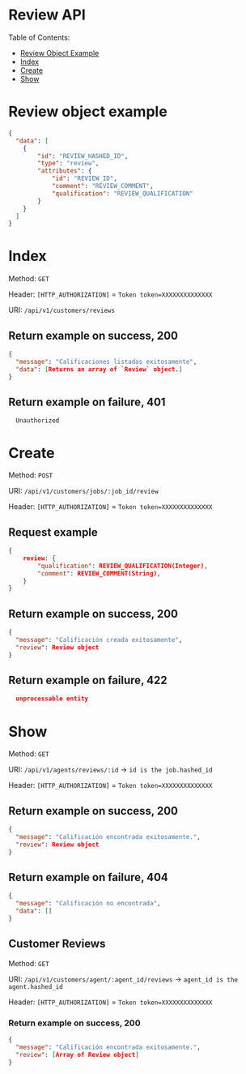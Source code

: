 # Review API

Table of Contents:

- [Review Object Example](#review-object-example)
- [Index](#index)
- [Create](#create)
- [Show](#show)


# Review object example

```json
{
  "data": [
    {
        "id": "REVIEW_HASHED_ID",
        "type": "review",
        "attributes": {
            "id": "REVIEW_ID",
            "comment": "REVIEW_COMMENT",
            "qualification": "REVIEW_QUALIFICATION"
        }
    }
  ]
}
```

# Index

Method: `GET`

Header: `[HTTP_AUTHORIZATION]` = `Token token=XXXXXXXXXXXXXX`

URI: `/api/v1/customers/reviews`

## Return example on success, 200

```json
{
  "message": "Calificaciones listadas exitosamente",
  "data": [Returns an array of `Review` object.]
}

```

## Return example on failure, 401

```
  Unauthorized

```

# Create

Method: `POST`

URI: `/api/v1/customers/jobs/:job_id/review`

Header: `[HTTP_AUTHORIZATION]` = `Token token=XXXXXXXXXXXXXX`

## Request example

```json
{
    review: { 
        "qualification": REVIEW_QUALIFICATION(Integer),
        "comment": REVIEW_COMMENT(String),
    }
}

```

## Return example on success, 200

```json
{
  "message": "Calificación creada exitosamente",
  "review": Review object
}

```

## Return example on failure, 422

```json
  unprocessable entity
```


# Show

Method: `GET`

URI: `/api/v1/agents/reviews/:id` -> `id is the job.hashed_id` 

Header: `[HTTP_AUTHORIZATION]` = `Token token=XXXXXXXXXXXXXX`

## Return example on success, 200

```json
{
  "message": "Calificación encontrada exitosamente.",
  "review": Review object
}

```

## Return example on failure, 404

```json
{
  "message": "Calificación no encontrada",
  "data": []
}
```

## Customer Reviews

Method: `GET`

URI: `/api/v1/customers/agent/:agent_id/reviews` -> `agent_id is the agent.hashed_id`

Header: `[HTTP_AUTHORIZATION]` = `Token token=XXXXXXXXXXXXXX`

### Return example on success, 200

```json
{
  "message": "Calificación encontrada exitosamente.",
  "review": [Array of Review object]
}

```